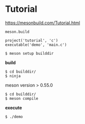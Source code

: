 # Tutorial #

<https://mesonbuild.com/Tutorial.html>

`meson.build`

```meson
project('tutorial', 'c')
executable('demo', 'main.c')
```

```shell
$ meson setup builddir
```

**build**

```shell
$ cd builddir/
$ ninja
```

meson version > 0.55.0

```shell
$ cd builddir/
$ meson compile
```


**execute**

```shell
$ ./demo
```
